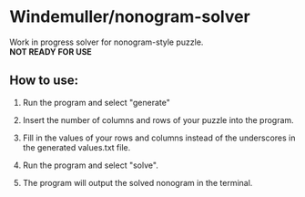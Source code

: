 # Windemuller/nonogram-solver

Work in progress solver for nonogram-style puzzle.  
**NOT READY FOR USE**

## How to use:
1. Run the program and select "generate"

2. Insert the number of columns and rows of your puzzle into the program.

3. Fill in the values of your rows and columns instead of the underscores in the generated values.txt file.

4. Run the program and select "solve".

5. The program will output the solved nonogram in the terminal.
